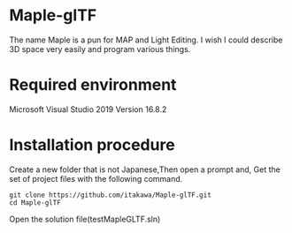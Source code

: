 # Maple-glTF
 The name Maple is a pun for MAP and Light Editing. I wish I could describe 3D space very easily and program various things.

# Required environment
Microsoft Visual Studio 2019 Version 16.8.2

# Installation procedure

Create a new folder that is not Japanese,Then open a prompt and, Get the set of project files with the following command.

```
git clone https://github.com/itakawa/Maple-glTF.git
cd Maple-glTF
```
Open the solution file(testMapleGLTF.sln)



